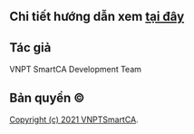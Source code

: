 ## Chi tiết hướng dẫn xem [tại đây](https://smartca.vnpt.vn/help/docs/sdks/sdk/intro)

## Tác giả

VNPT SmartCA Development Team

## Bản quyền ©

[Copyright (c) 2021 VNPTSmartCA](https://github.com/VNPTSmartCA/ios-onetimeca-sdk-example/blob/master/LICENSE).
